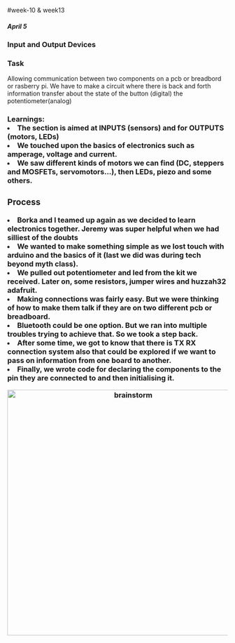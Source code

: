 #week-10 & week13
<h5> April 5 </h5>
<h3> Input and Output Devices </h3>
<h3> Task </h3>
Allowing communication between two components on a pcb or breadbord or rasberry pi. We have to make a circuit where there is back and forth information transfer about the state of the button (digital) the potentiometer(analog)

<h3>Learnings:
<li>The section is aimed at INPUTS (sensors) and for OUTPUTS (motors, LEDs)
<li>We touched upon the basics of electronics such as amperage, voltage and current.
<li>We saw different kinds of motors we can find (DC, steppers and MOSFETs, servomotors...), then LEDs, piezo and some others.
<h3>Process</h3>
<li>Borka and I teamed up again as we decided to learn electronics together. Jeremy was super helpful when we had silliest of the doubts
<li>We wanted to make something simple as we lost touch with arduino and the basics of it (last we did was during tech beyond myth class).
<li>We pulled out potentiometer and led from the kit we received. Later on, some resistors, jumper wires and huzzah32 adafruit.
<li>Making connections was fairly easy. But we were thinking of how to make them talk if they are on two different pcb or breadboard.
<li>Bluetooth could be one option. But we ran into multiple troubles trying to achieve that. So we took a step back.
<li>After some time, we got to know that there is TX RX connection system also that could be explored if we want to pass on information from one board to another.
<li>Finally, we wrote code for declaring the components to the pin they are connected to and then initialising it.
<p align="center">
<img title="miro" alt="brainstorm" src="/images/13.MOV" width="560"/>
